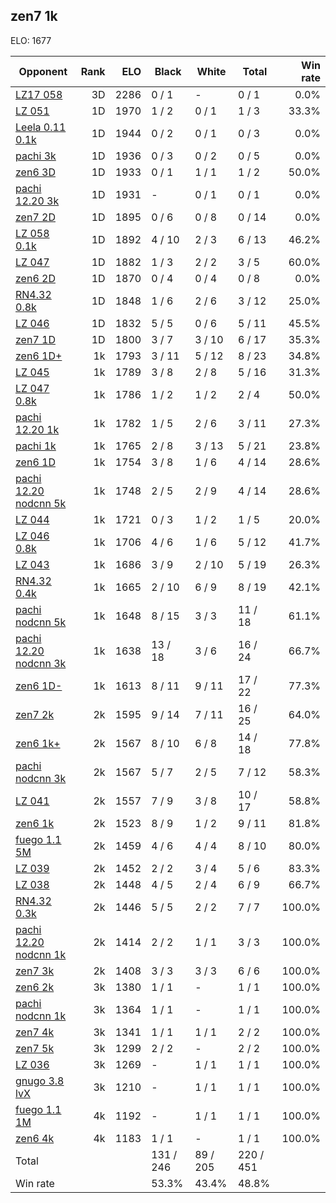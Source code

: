 ## zen7 1k ##

ELO: 1677

Opponent | Rank | ELO | Black | White | Total | Win rate
---------|-----:|----:|-------|-------|-------|-------:
[LZ17 058](LZ17%20058.md) | 3D | 2286 | 0 / 1 | - | 0 / 1 | 0.0%
[LZ 051](LZ%20051.md) | 1D | 1970 | 1 / 2 | 0 / 1 | 1 / 3 | 33.3%
[Leela 0.11 0.1k](Leela%200.11%200.1k.md) | 1D | 1944 | 0 / 2 | 0 / 1 | 0 / 3 | 0.0%
[pachi 3k](pachi%203k.md) | 1D | 1936 | 0 / 3 | 0 / 2 | 0 / 5 | 0.0%
[zen6 3D](zen6%203D.md) | 1D | 1933 | 0 / 1 | 1 / 1 | 1 / 2 | 50.0%
[pachi 12.20 3k](pachi%2012.20%203k.md) | 1D | 1931 | - | 0 / 1 | 0 / 1 | 0.0%
[zen7 2D](zen7%202D.md) | 1D | 1895 | 0 / 6 | 0 / 8 | 0 / 14 | 0.0%
[LZ 058 0.1k](LZ%20058%200.1k.md) | 1D | 1892 | 4 / 10 | 2 / 3 | 6 / 13 | 46.2%
[LZ 047](LZ%20047.md) | 1D | 1882 | 1 / 3 | 2 / 2 | 3 / 5 | 60.0%
[zen6 2D](zen6%202D.md) | 1D | 1870 | 0 / 4 | 0 / 4 | 0 / 8 | 0.0%
[RN4.32 0.8k](RN4.32%200.8k.md) | 1D | 1848 | 1 / 6 | 2 / 6 | 3 / 12 | 25.0%
[LZ 046](LZ%20046.md) | 1D | 1832 | 5 / 5 | 0 / 6 | 5 / 11 | 45.5%
[zen7 1D](zen7%201D.md) | 1D | 1800 | 3 / 7 | 3 / 10 | 6 / 17 | 35.3%
[zen6 1D+](zen6%201D+.md) | 1k | 1793 | 3 / 11 | 5 / 12 | 8 / 23 | 34.8%
[LZ 045](LZ%20045.md) | 1k | 1789 | 3 / 8 | 2 / 8 | 5 / 16 | 31.3%
[LZ 047 0.8k](LZ%20047%200.8k.md) | 1k | 1786 | 1 / 2 | 1 / 2 | 2 / 4 | 50.0%
[pachi 12.20 1k](pachi%2012.20%201k.md) | 1k | 1782 | 1 / 5 | 2 / 6 | 3 / 11 | 27.3%
[pachi 1k](pachi%201k.md) | 1k | 1765 | 2 / 8 | 3 / 13 | 5 / 21 | 23.8%
[zen6 1D](zen6%201D.md) | 1k | 1754 | 3 / 8 | 1 / 6 | 4 / 14 | 28.6%
[pachi 12.20 nodcnn 5k](pachi%2012.20%20nodcnn%205k.md) | 1k | 1748 | 2 / 5 | 2 / 9 | 4 / 14 | 28.6%
[LZ 044](LZ%20044.md) | 1k | 1721 | 0 / 3 | 1 / 2 | 1 / 5 | 20.0%
[LZ 046 0.8k](LZ%20046%200.8k.md) | 1k | 1706 | 4 / 6 | 1 / 6 | 5 / 12 | 41.7%
[LZ 043](LZ%20043.md) | 1k | 1686 | 3 / 9 | 2 / 10 | 5 / 19 | 26.3%
[RN4.32 0.4k](RN4.32%200.4k.md) | 1k | 1665 | 2 / 10 | 6 / 9 | 8 / 19 | 42.1%
[pachi nodcnn 5k](pachi%20nodcnn%205k.md) | 1k | 1648 | 8 / 15 | 3 / 3 | 11 / 18 | 61.1%
[pachi 12.20 nodcnn 3k](pachi%2012.20%20nodcnn%203k.md) | 1k | 1638 | 13 / 18 | 3 / 6 | 16 / 24 | 66.7%
[zen6 1D-](zen6%201D-.md) | 1k | 1613 | 8 / 11 | 9 / 11 | 17 / 22 | 77.3%
[zen7 2k](zen7%202k.md) | 2k | 1595 | 9 / 14 | 7 / 11 | 16 / 25 | 64.0%
[zen6 1k+](zen6%201k+.md) | 2k | 1567 | 8 / 10 | 6 / 8 | 14 / 18 | 77.8%
[pachi nodcnn 3k](pachi%20nodcnn%203k.md) | 2k | 1567 | 5 / 7 | 2 / 5 | 7 / 12 | 58.3%
[LZ 041](LZ%20041.md) | 2k | 1557 | 7 / 9 | 3 / 8 | 10 / 17 | 58.8%
[zen6 1k](zen6%201k.md) | 2k | 1523 | 8 / 9 | 1 / 2 | 9 / 11 | 81.8%
[fuego 1.1 5M](fuego%201.1%205M.md) | 2k | 1459 | 4 / 6 | 4 / 4 | 8 / 10 | 80.0%
[LZ 039](LZ%20039.md) | 2k | 1452 | 2 / 2 | 3 / 4 | 5 / 6 | 83.3%
[LZ 038](LZ%20038.md) | 2k | 1448 | 4 / 5 | 2 / 4 | 6 / 9 | 66.7%
[RN4.32 0.3k](RN4.32%200.3k.md) | 2k | 1446 | 5 / 5 | 2 / 2 | 7 / 7 | 100.0%
[pachi 12.20 nodcnn 1k](pachi%2012.20%20nodcnn%201k.md) | 2k | 1414 | 2 / 2 | 1 / 1 | 3 / 3 | 100.0%
[zen7 3k](zen7%203k.md) | 2k | 1408 | 3 / 3 | 3 / 3 | 6 / 6 | 100.0%
[zen6 2k](zen6%202k.md) | 3k | 1380 | 1 / 1 | - | 1 / 1 | 100.0%
[pachi nodcnn 1k](pachi%20nodcnn%201k.md) | 3k | 1364 | 1 / 1 | - | 1 / 1 | 100.0%
[zen7 4k](zen7%204k.md) | 3k | 1341 | 1 / 1 | 1 / 1 | 2 / 2 | 100.0%
[zen7 5k](zen7%205k.md) | 3k | 1299 | 2 / 2 | - | 2 / 2 | 100.0%
[LZ 036](LZ%20036.md) | 3k | 1269 | - | 1 / 1 | 1 / 1 | 100.0%
[gnugo 3.8 lvX](gnugo%203.8%20lvX.md) | 3k | 1210 | - | 1 / 1 | 1 / 1 | 100.0%
[fuego 1.1 1M](fuego%201.1%201M.md) | 4k | 1192 | - | 1 / 1 | 1 / 1 | 100.0%
[zen6 4k](zen6%204k.md) | 4k | 1183 | 1 / 1 | - | 1 / 1 | 100.0%
Total | | | 131 / 246 | 89 / 205 | 220 / 451 | 
Win rate| | | 53.3% | 43.4% | 48.8% | 
